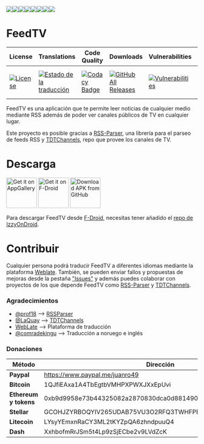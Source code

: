 [![](https://sourcerer.io/fame/juanro49/juanro49/FeedTV/images/0)](https://sourcerer.io/fame/juanro49/juanro49/FeedTV/links/0)[![](https://sourcerer.io/fame/juanro49/juanro49/FeedTV/images/1)](https://sourcerer.io/fame/juanro49/juanro49/FeedTV/links/1)[![](https://sourcerer.io/fame/juanro49/juanro49/FeedTV/images/2)](https://sourcerer.io/fame/juanro49/juanro49/FeedTV/links/2)[![](https://sourcerer.io/fame/juanro49/juanro49/FeedTV/images/3)](https://sourcerer.io/fame/juanro49/juanro49/FeedTV/links/3)[![](https://sourcerer.io/fame/juanro49/juanro49/FeedTV/images/4)](https://sourcerer.io/fame/juanro49/juanro49/FeedTV/links/4)[![](https://sourcerer.io/fame/juanro49/juanro49/FeedTV/images/5)](https://sourcerer.io/fame/juanro49/juanro49/FeedTV/links/5)[![](https://sourcerer.io/fame/juanro49/juanro49/FeedTV/images/6)](https://sourcerer.io/fame/juanro49/juanro49/FeedTV/links/6)[![](https://sourcerer.io/fame/juanro49/juanro49/FeedTV/images/7)](https://sourcerer.io/fame/juanro49/juanro49/FeedTV/links/7)

# FeedTV
| License | Translations | Code Quality | Downloads | Vulnerabilities | Dependences | Bugs |
|---|---|---|---|---|---|---|
| [![License](https://img.shields.io/badge/License-Apache%202.0-blue.svg)](https://opensource.org/licenses/Apache-2.0) | [![Estado de la traducción](https://hosted.weblate.org/widgets/feedtv/-/svg-badge.svg)](https://hosted.weblate.org/engage/feedtv/?utm_source=widget) | [![Codacy Badge](https://api.codacy.com/project/badge/Grade/37fe446752b94703a745172c36a049bc)](https://www.codacy.com/app/juanro49/FeedTV?utm_source=github.com&amp;utm_medium=referral&amp;utm_content=juanro49/FeedTV&amp;utm_campaign=Badge_Grade) | [![GitHub All Releases](https://img.shields.io/github/downloads/juanro49/feedtv/total.svg)](https://github.com/juanro49/FeedTV/blob/master/README.md#descarga) | [![Vulnerabilities](https://sonarcloud.io/api/project_badges/measure?project=juanro49_FeedTV&metric=vulnerabilities)](https://sonarcloud.io/dashboard?id=juanro49_FeedTV) | [![Libraries.io dependency status for GitHub repo](https://img.shields.io/librariesio/github/juanro49/feedtv.svg)](https://libraries.io/github/juanro49/FeedTV) | [![Bugs](https://sonarcloud.io/api/project_badges/measure?project=juanro49_FeedTV&metric=bugs)](https://sonarcloud.io/dashboard?id=juanro49_FeedTV) |


FeedTV es una aplicación que te permite leer noticias de cualquier medio mediante RSS además de poder ver canales públicos de TV en cualquier lugar.

Este proyecto es posible gracias a [RSS-Parser](https://github.com/prof18/RSS-Parser), una librería para el parseo de feeds RSS y [TDTChannels](https://github.com/LaQuay/TDTChannels), repo que provee los canales de TV.

# Descarga
[<img src="https://huaweimobileservices.com/wp-content/uploads/2019/04/appgallery-logo.png" alt="Get it on AppGallery" height="80">](https://appgallery.cloud.huawei.com/marketshare/app/C100875081?locale=es_ES) [<img src="https://fdroid.gitlab.io/artwork/badge/get-it-on-es-es.png" alt="Get it on F-Droid" height="80">](https://f-droid.org/app/org.juanro.feedtv) [<img src="https://user-images.githubusercontent.com/663460/26973090-f8fdc986-4d14-11e7-995a-e7c5e79ed925.png" alt="Download APK from GitHub" height="80">](https://github.com/juanro49/FeedTV/releases/latest)

Para descargar FeedTV desde [F-Droid](https://instatecno.com/f-droid-store-opensource/), necesitas tener añadido el [repo de IzzyOnDroid](https://apt.izzysoft.de/fdroid/repo?fingerprint=3BF0D6ABFEAE2F401707B6D966BE743BF0EEE49C2561B9BA39073711F628937A).

# Contribuir
Cualquier persona podrá traducir FeedTV a diferentes idiomas mediante la plataforma [Weblate](https://hosted.weblate.org/projects/feedtv/). También, se pueden enviar fallos y propuestas de mejoras desde la pestaña ["Issues"](https://github.com/juanro49/FeedTV/issues) y además puedes colaborar con proyectos de los que depende FeedTV como [RSS-Parser](https://github.com/prof18/RSS-Parser) y [TDTChannels](https://github.com/LaQuay/TDTChannels).

### Agradecimientos
- [@prof18](https://github.com/prof18) --> [RSSParser](https://github.com/prof18/RSS-Parser)
- [@LaQuay](https://github.com/LaQuay) --> [TDTChannels](https://github.com/LaQuay/TDTChannels)
- [WebLate](https://hosted.weblate.org/projects/feedtv/) --> Plataforma de traducción
- [@comradekingu](https://github.com/comradekingu) --> Traducción a noruego e inglés

### Donaciones
| Método | Dirección |
| --- | --- |
| **Paypal** | https://www.paypal.me/juanro49 |
| **Bitcoin** | 1QJfiEAxa1A4TbEgtbVMHPXPWXJXxEpUvi |
| **Ethereum y tokens** | 0xb9d9958e73b44325082a2870830dca0d881490d2 |
| **Stellar** | GCOHJZYRBOQYIV265UDAB75VU3O2RFQ3TWHFPER32MSOKZCCKRKVBWEH |
| **Litecoin** | LYsyYEmxnRaCY3ML2tKYZpQA6zhndpuuQ4 |
| **Dash** | XxhbofmRrJSm5t4Lp9zSjECbe2v9LVdZcK |
